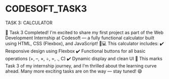# CODESOFT_TASK3
TASK 3: CALCULATOR

🚀 Task 3 Completed!
 I'm excited to share my first project as part of the Web Development Internship at Codesoft — a fully functional calculator built using HTML, CSS (Flexbox), and JavaScript! 🧮💻
This calculator includes:
 ✔️ Responsive design using Flexbox
 ✔️ Functional buttons for all basic operations (+, –, ×, ÷, =, ., C)
 ✔️ Dynamic display and clean UI
🔹 This marks Task 3 of my internship journey, and I’m thrilled about the learning curve ahead. Many more exciting tasks are on the way — stay tuned! 😄

